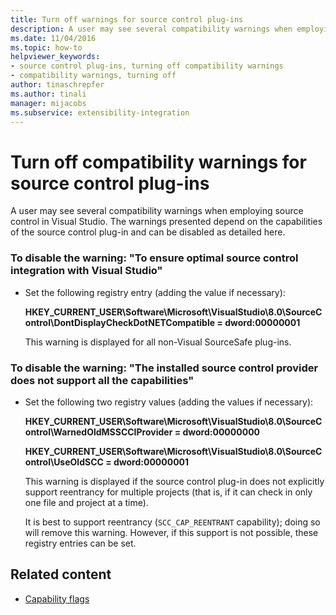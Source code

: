 ```yaml
---
title: Turn off warnings for source control plug-ins
description: A user may see several compatibility warnings when employing source control in Visual Studio. Learn how to disable these warnings.
ms.date: 11/04/2016
ms.topic: how-to
helpviewer_keywords:
- source control plug-ins, turning off compatibility warnings
- compatibility warnings, turning off
author: tinaschrepfer
ms.author: tinali
manager: mijacobs
ms.subservice: extensibility-integration
---
```

# Turn off compatibility warnings for source control plug-ins

A user may see several compatibility warnings when employing source control in Visual Studio. The warnings presented depend on the capabilities of the source control plug-in and can be disabled as detailed here.

### To disable the warning: "To ensure optimal source control integration with Visual Studio"

- Set the following registry entry (adding the value if necessary):

   **HKEY_CURRENT_USER\Software\Microsoft\VisualStudio\8.0\SourceControl\DontDisplayCheckDotNETCompatible = dword:00000001**

   This warning is displayed for all non-Visual SourceSafe plug-ins.

### To disable the warning: "The installed source control provider does not support all the capabilities"

- Set the following two registry values (adding the values if necessary):

     **HKEY_CURRENT_USER\Software\Microsoft\VisualStudio\8.0\SourceControl\WarnedOldMSSCCIProvider = dword:00000000**

    **HKEY_CURRENT_USER\Software\Microsoft\VisualStudio\8.0\SourceControl\UseOldSCC = dword:00000001**

     This warning is displayed if the source control plug-in does not explicitly support reentrancy for multiple projects (that is, if it can check in only one file and project at a time).

     It is best to support reentrancy (`SCC_CAP_REENTRANT` capability); doing so will remove this warning. However, if this support is not possible, these registry entries can be set.

## Related content

- [Capability flags](../extensibility/capability-flags.md)

